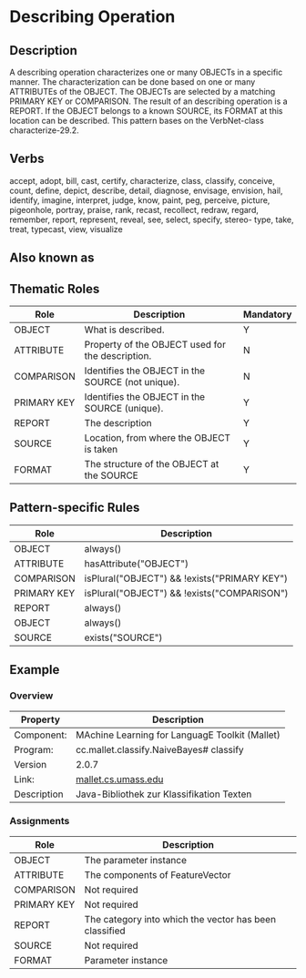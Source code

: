 # Describing Operation 

## Description 
A describing operation characterizes one or many OBJECTs in a specific manner. The characterization can be done based on one or many 
ATTRIBUTEs of the OBJECT. The OBJECTs are selected by a matching PRIMARY KEY or COMPARISON. The result of an describing operation is a 
REPORT. If the OBJECT belongs to a known SOURCE, its FORMAT at this location can be described. This pattern bases on the VerbNet-class
characterize-29.2.

## Verbs
accept, adopt, bill, cast, certify, characterize, class, classify, conceive, count, define, depict, describe, detail, diagnose, envisage, 
envision, hail, identify, imagine, interpret, judge, know, paint, peg, perceive, picture, pigeonhole, portray, praise, rank, recast, 
recollect, redraw, regard, remember, report, represent, reveal, see, select, specify, stereo- type, take, treat, typecast, view, visualize

## Also known as


## Thematic Roles

|  Role            | Description                                            |Mandatory
|------------------|--------------------------------------------------------|---------
|OBJECT            | What is described.                                     | Y
|ATTRIBUTE         | Property of the OBJECT used for the description.       | N
|COMPARISON        | Identifies the OBJECT in the SOURCE (not unique).      | N
|PRIMARY KEY       | Identifies the OBJECT in the SOURCE (unique).          | Y
|REPORT            | The description                                        | Y
|SOURCE            | Location, from where the OBJECT is taken               | Y
|FORMAT            | The structure of the OBJECT at the SOURCE              | Y

## Pattern-specific Rules

|  Role            | Description                                            
|------------------|--------------------------------------------------------
|OBJECT            | always()
|ATTRIBUTE         | hasAttribute("OBJECT")
|COMPARISON        | isPlural("OBJECT") && !exists("PRIMARY KEY")
|PRIMARY KEY       | isPlural("OBJECT") && !exists("COMPARISON")
|REPORT            | always()
|OBJECT            | always()
|SOURCE            | exists("SOURCE")

## Example

### Overview

| Property          | Description
|-------------------|--------------------------------------------------------
|Component:         | MAchine Learning for LanguagE Toolkit (Mallet)
|Program:           | cc.mallet.classify.NaiveBayes# classify
|Version            | 2.0.7
|Link:              | [mallet.cs.umass.edu](http://mallet.cs.umass.edu/api/cc/mallet/classify/NaiveBayes.html)
|Description        | Java-Bibliothek zur Klassifikation Texten

### Assignments

|  Role      | Description                                            
|------------|--------------------------------------------------------
|OBJECT      | The parameter instance
|ATTRIBUTE   | The components of FeatureVector
|COMPARISON  | Not required
|PRIMARY KEY | Not required
|REPORT      | The category into which the vector has been classified
|SOURCE      | Not required
|FORMAT      | Parameter instance

